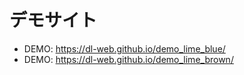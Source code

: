 # デモサイト

- DEMO: https://dl-web.github.io/demo_lime_blue/
- DEMO: https://dl-web.github.io/demo_lime_brown/
